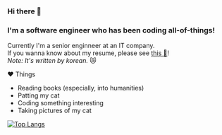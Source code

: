 ### Hi there 👋
### I'm a software engineer who has been coding all-of-things!

Currently I'm a senior enginneer at an IT company.  
If you wanna know about my resume, please see [this 💬](https://gyucheol.github.io/portfolio)!  
*Note: It's written by korean.* 😿

:hearts: Things
- Reading books (especially, into humanities)
- Patting my cat
- Coding something interesting
- Taking pictures of my cat

[![Top Langs](https://github-readme-stats.vercel.app/api/top-langs/?username=GyuCheol&theme=dark)](https://github.com/anuraghazra/github-readme-stats)

<!--
**GyuCheol/GyuCheol** is a ✨ _special_ ✨ repository because its `README.md` (this file) appears on your GitHub profile.

Here are some ideas to get you started:

- 🔭 I’m currently working on ...
- 🌱 I’m currently learning ...
- 👯 I’m looking to collaborate on ...
- 🤔 I’m looking for help with ...
- 💬 Ask me about ...
- 📫 How to reach me: ...
- 😄 Pronouns: ...
- ⚡ Fun fact: ...
-->
